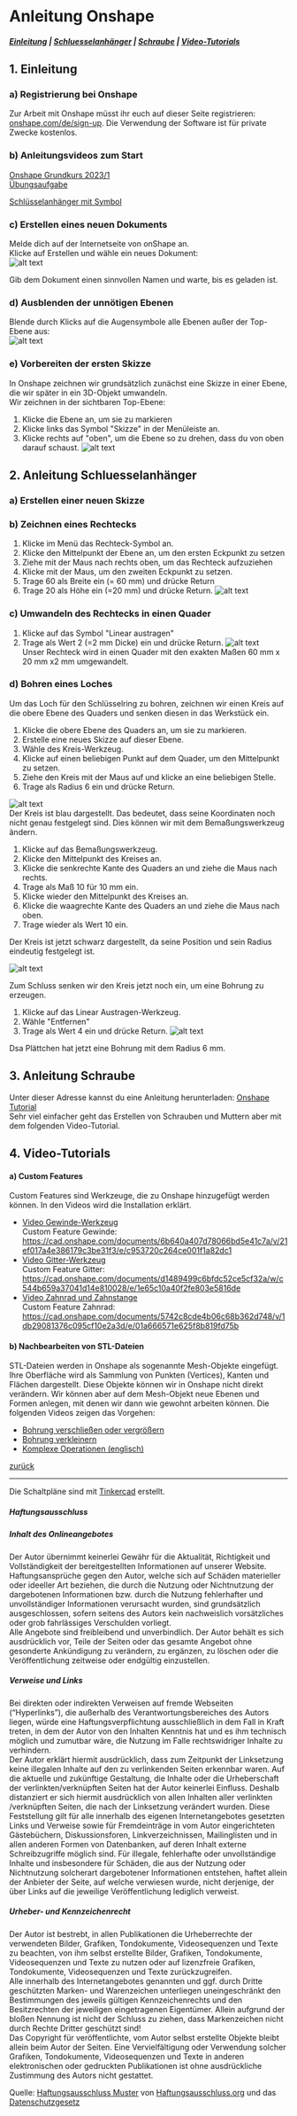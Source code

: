  <link rel="stylesheet" href="https://hi2272.github.io/StyleMD.css">

# Anleitung Onshape
##### [Einleitung](#1-einleitung) | [Schluesselanhänger](#2-anleitung-schluesselanhänger) | [Schraube](#3-alarmanlage) | [Video-Tutorials](#4-video-tutorials)
## 1. Einleitung 
### a) Registrierung bei Onshape
Zur Arbeit mit Onshape müsst ihr euch auf dieser Seite registrieren: [onshape.com/de/sign-up](https://www.onshape.com/de/sign-up). Die Verwendung der Software ist für private Zwecke kostenlos.
### b) Anleitungsvideos zum Start
[Onshape Grundkurs 2023/1](https://youtu.be/gloEpUt8_RM?list=PLw48L7HmCgMLBuNFmJOGZYsJtjEEr83jm)  
[Übungsaufgabe](https://youtu.be/qpmfzolbTYY)  

[Schlüsselanhänger mit Symbol](https://www.youtube.com/watch?v=SL83vYpNZw4)  

### c) Erstellen eines neuen Dokuments
Melde dich auf der Internetseite von onShape an.  
Klicke auf Erstellen und wähle ein neues Dokument:  
![alt text](2024-06-27_11-54.png)  

Gib dem Dokument einen sinnvollen Namen und warte, bis es geladen ist.  
### d) Ausblenden der unnötigen Ebenen
Blende durch Klicks auf die Augensymbole alle Ebenen außer der Top-Ebene aus:  
![alt text](2024-06-27_11-57.png)
### e) Vorbereiten der ersten Skizze
In Onshape zeichnen wir grundsätzlich zunächst eine Skizze in einer Ebene, die wir später in ein 3D-Objekt umwandeln.  
Wir zeichnen in der sichtbaren Top-Ebene:  
1. Klicke die Ebene an, um sie zu markieren
2. Klicke links das Symbol "Skizze" in der Menüleiste an.
3. Klicke rechts auf "oben", um die Ebene so zu drehen, dass du von oben darauf schaust.
![alt text](2024-06-27_12-03.png)

## 2. Anleitung Schluesselanhänger
### a) Erstellen einer neuen Skizze 
### b) Zeichnen eines Rechtecks
1. Klicke im Menü das Rechteck-Symbol an.
2. Klicke den Mittelpunkt der Ebene an, um den ersten Eckpunkt zu setzen
3. Ziehe mit der Maus nach rechts oben, um das Rechteck aufzuziehen
4. Klicke mit der Maus, um den zweiten Eckpunkt zu setzen.
5. Trage 60 als Breite ein (= 60 mm) und drücke Return
6. Trage 20 als Höhe ein (=20 mm) und drücke Return.
![alt text](2024-06-27_12-08.png)   

### c) Umwandeln des Rechtecks in einen Quader
1. Klicke auf das Symbol "Linear austragen"
2. Trage als Wert 2 (=2 mm Dicke) ein und drücke Return.
   ![alt text](2024-06-27_12-18.png)  
Unser Rechteck wird in einen Quader mit den exakten Maßen 60 mm x 20 mm x2 mm umgewandelt.
### d) Bohren eines Loches
Um das Loch für den Schlüsselring zu bohren, zeichnen wir einen Kreis auf die obere Ebene des Quaders und senken diesen in das Werkstück ein.
1. Klicke die obere Ebene des Quaders an, um sie zu markieren.
2. Erstelle eine neues Skizze auf dieser Ebene.
3. Wähle des Kreis-Werkzeug.
4. Klicke auf einen beliebigen Punkt auf dem Quader, um den Mittelpunkt zu setzen.
5. Ziehe den Kreis mit der Maus auf und klicke an eine beliebigen Stelle.
6. Trage als Radius 6 ein und drücke Return.

![alt text](2024-06-27_12-29.png)  
Der Kreis ist blau dargestellt. Das bedeutet, dass seine Koordinaten noch nicht genau festgelegt sind. Dies können wir mit dem Bemaßungswerkzeug ändern.
1. Klicke auf das Bemaßungswerkzeug.
2. Klicke den Mittelpunkt des Kreises an.
3. Klicke die senkrechte Kante des Quaders an und ziehe die Maus nach rechts.
4. Trage als Maß 10 für 10 mm ein.
5. Klicke wieder den Mittelpunkt des Kreises an.
6. Klicke die waagrechte Kante des Quaders an und ziehe die Maus nach oben.
7. Trage wieder als Wert 10 ein.
   
Der Kreis ist jetzt schwarz dargestellt, da seine Position und sein Radius eindeutig festgelegt ist.  

![alt text](2024-06-27_12-35.png)  

Zum Schluss senken wir den Kreis jetzt noch ein, um eine Bohrung zu erzeugen.
1. Klicke auf das Linear Austragen-Werkzeug.
2. Wähle "Entfernen"
3. Trage als Wert 4 ein und drücke Return.
![alt text](2024-06-27_12-40.png)  

Dsa Plättchen hat jetzt eine Bohrung mit dem Radius 6 mm.

## 3. Anleitung Schraube
Unter dieser Adresse kannst du eine Anleitung herunterladen:
[Onshape Tutorial](https://ap.physik.unibas.ch/PDF/Manuals/German/IIZ1.pdf)  
Sehr viel einfacher geht das Erstellen von Schrauben und Muttern aber mit dem folgenden Video-Tutorial.
## 4. Video-Tutorials
#### a) Custom Features
Custom Features sind Werkzeuge, die zu Onshape hinzugefügt werden können. In den Videos wird die Installation erklärt.

- [Video Gewinde-Werkzeug](https://youtu.be/lY9D7eie-Bg)  
Custom Feature Gewinde: 
https://cad.onshape.com/documents/6b640a407d78066bd5e41c7a/v/21ef017a4e386179c3be31f3/e/c953720c264ce001f1a82dc1     
- [Video Gitter-Werkzeug](https://youtu.be/6XbfaVHAPZ0)  
Custom Feature Gitter: 
https://cad.onshape.com/documents/d1489499c6bfdc52ce5cf32a/w/c544b659a37041d14e810028/e/1e65c10a40f2fe803e5816de
- [Video Zahnrad und Zahnstange](https://youtu.be/nDwVnotmvoE)  
Custom Feature Zahnrad:  
https://cad.onshape.com/documents/5742c8cde4b06c68b362d748/v/1db29081376c095cf10e2a3d/e/01a666571e625f8b819fd75b

#### b) Nachbearbeiten von STL-Dateien

STL-Dateien werden in Onshape als sogenannte Mesh-Objekte eingefügt. Ihre Oberfläche wird als Sammlung von Punkten (Vertices), Kanten und Flächen dargestellt. Diese Objekte können wir in Onshape nicht direkt verändern. Wir können aber auf dem Mesh-Objekt neue Ebenen und Formen anlegen, mit denen wir dann wie gewohnt arbeiten können. Die folgenden Videos zeigen das Vorgehen:  
- [Bohrung verschließen oder vergrößern](https://youtu.be/WLT_AozSL_E)  
- [Bohrung verkleinern](https://youtu.be/HNV7gATUfGo)  
- [Komplexe Operationen (englisch)](https://youtu.be/Lm_uuB9_2yg)  



[zurück](../index.html)

---

<footer >

Die Schaltpläne sind mit <a href="https://www.tinkercad.com/dashboard">Tinkercad</a> erstellt.

<h5>Haftungsausschluss</h5>
  <h5>Inhalt des Onlineangebotes</h5>
  <p>Der Autor übernimmt keinerlei Gewähr für die Aktualität, Richtigkeit und Vollständigkeit der bereitgestellten Informationen auf unserer Website. Haftungsansprüche gegen den Autor, welche sich auf Schäden materieller oder ideeller Art beziehen, die durch die Nutzung oder Nichtnutzung der dargebotenen Informationen bzw. durch die Nutzung fehlerhafter und unvollständiger Informationen verursacht wurden, sind grundsätzlich ausgeschlossen, sofern seitens des Autors kein nachweislich vorsätzliches oder grob fahrlässiges Verschulden vorliegt.<br>
  Alle Angebote sind freibleibend und unverbindlich. Der Autor behält es sich ausdrücklich vor, Teile der Seiten oder das gesamte Angebot ohne gesonderte Ankündigung zu verändern, zu ergänzen, zu löschen oder die Veröffentlichung zeitweise oder endgültig einzustellen.</p>
  <h5>Verweise und Links</h5>
  <p>Bei direkten oder indirekten Verweisen auf fremde Webseiten (“Hyperlinks”), die außerhalb des Verantwortungsbereiches des Autors liegen, würde eine Haftungsverpflichtung ausschließlich in dem Fall in Kraft treten, in dem der Autor von den Inhalten Kenntnis hat und es ihm technisch möglich und zumutbar wäre, die Nutzung im Falle rechtswidriger Inhalte zu verhindern.<br>
  Der Autor erklärt hiermit ausdrücklich, dass zum Zeitpunkt der Linksetzung keine illegalen Inhalte auf den zu verlinkenden Seiten erkennbar waren. Auf die aktuelle und zukünftige Gestaltung, die Inhalte oder die Urheberschaft der verlinkten/verknüpften Seiten hat der Autor keinerlei Einfluss. Deshalb distanziert er sich hiermit ausdrücklich von allen Inhalten aller verlinkten /verknüpften Seiten, die nach der Linksetzung verändert wurden. Diese Feststellung gilt für alle innerhalb des eigenen Internetangebotes gesetzten Links und Verweise sowie für Fremdeinträge in vom Autor eingerichteten Gästebüchern, Diskussionsforen, Linkverzeichnissen, Mailinglisten und in allen anderen Formen von Datenbanken, auf deren Inhalt externe Schreibzugriffe möglich sind. Für illegale, fehlerhafte oder unvollständige Inhalte und insbesondere für Schäden, die aus der Nutzung oder Nichtnutzung solcherart dargebotener Informationen entstehen, haftet allein der Anbieter der Seite, auf welche verwiesen wurde, nicht derjenige, der über Links auf die jeweilige Veröffentlichung lediglich verweist.</p>
  <h5>Urheber- und Kennzeichenrecht</h5>
  <p>Der Autor ist bestrebt, in allen Publikationen die Urheberrechte der verwendeten Bilder, Grafiken, Tondokumente, Videosequenzen und Texte zu beachten, von ihm selbst erstellte Bilder, Grafiken, Tondokumente, Videosequenzen und Texte zu nutzen oder auf lizenzfreie Grafiken, Tondokumente, Videosequenzen und Texte zurückzugreifen.<br>
  Alle innerhalb des Internetangebotes genannten und ggf. durch Dritte geschützten Marken- und Warenzeichen unterliegen uneingeschränkt den Bestimmungen des jeweils gültigen Kennzeichenrechts und den Besitzrechten der jeweiligen eingetragenen Eigentümer. Allein aufgrund der bloßen Nennung ist nicht der Schluss zu ziehen, dass Markenzeichen nicht durch Rechte Dritter geschützt sind!<br>
  Das Copyright für veröffentlichte, vom Autor selbst erstellte Objekte bleibt allein beim Autor der Seiten. Eine Vervielfältigung oder Verwendung solcher Grafiken, Tondokumente, Videosequenzen und Texte in anderen elektronischen oder gedruckten Publikationen ist ohne ausdrückliche Zustimmung des Autors nicht gestattet.</p>

Quelle: <a href="http://www.haftungsausschluss-vorlage.de/">Haftungsausschluss Muster</a> von <a href="http://www.haftungsausschluss.org/">Haftungsausschluss.org</a> und das <a href="http://www.dsgvo-gesetz.de/">Datenschutzgesetz</a>

</footer>